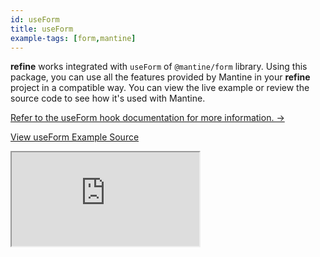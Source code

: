 ```yaml
---
id: useForm
title: useForm
example-tags: [form,mantine]
---
```


**refine** works integrated with `useForm` of `@mantine/form` library. Using this package, you can use all the features provided by Mantine in your **refine** project in a compatible way. You can view the live example or review the source code to see how it's used with Mantine.

[Refer to the useForm hook documentation for more information. →](/api-reference/mantine/hooks/form/useForm.md)

[View useForm Example Source](https://github.com/refinedev/refine/tree/master/examples/form/mantine/useForm)

<iframe loading="lazy" src="https://stackblitz.com/github/refinedev/refine/tree/master/examples/form/mantine/useForm?embed=1&view=preview&theme=dark&preset=node&ctl=1"
    style={{width: "100%", height:"80vh", border: "0px", borderRadius: "8px", overflow:"hidden"}}
    title="mantine-use-form-example"
></iframe>
